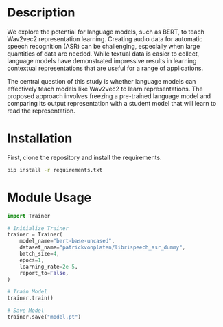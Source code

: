 # Description 
We explore the potential for language models, such as BERT, to teach Wav2vec2 representation learning. Creating audio data for automatic speech recognition (ASR) can be challenging, especially when large quantities of data are needed. While textual data is easier to collect, language models have demonstrated impressive results in learning contextual representations that are useful for a range of applications.

The central question of this study is whether language models can effectively teach models like Wav2vec2 to learn representations. The proposed approach involves freezing a pre-trained language model and comparing its output representation with a student model that will learn to read the representation.

# Installation
First, clone the repository and install the requirements.

```bash
pip install -r requirements.txt
```

# Module Usage

```python
import Trainer

# Initialize Trainer
trainer = Trainer(
    model_name="bert-base-uncased",
    dataset_name="patrickvonplaten/librispeech_asr_dummy",
    batch_size=4,
    epocs=1,
    learning_rate=2e-5,
    report_to=False,
)

# Train Model
trainer.train()

# Save Model
trainer.save("model.pt")
```